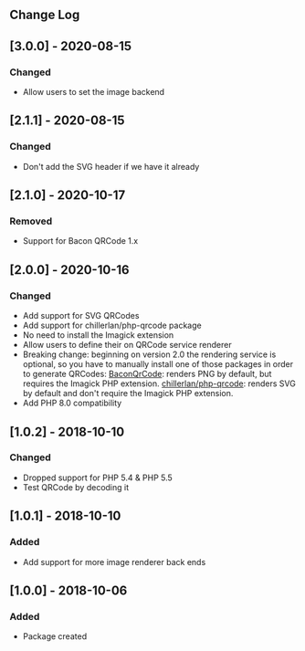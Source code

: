 ## Change Log

## [3.0.0] - 2020-08-15
### Changed
- Allow users to set the image backend

## [2.1.1] - 2020-08-15
### Changed
- Don't add the SVG header if we have it already

## [2.1.0] - 2020-10-17
### Removed
- Support for Bacon QRCode 1.x

## [2.0.0] - 2020-10-16
### Changed
- Add support for SVG QRCodes
- Add support for chillerlan/php-qrcode package
- No need to install the Imagick extension
- Allow users to define their on QRCode service renderer
- Breaking change: beginning on version 2.0 the rendering service is optional, so you have to manually install one of those packages in order to generate QRCodes: [BaconQrCode](https://github.com/Bacon/BaconQrCode): renders PNG by default, but requires the Imagick PHP extension. [chillerlan/php-qrcode](https://github.com/chillerlan/php-qrcode): renders SVG by default and don't require the Imagick PHP extension.
- Add PHP 8.0 compatibility

## [1.0.2] - 2018-10-10
### Changed
- Dropped support for PHP 5.4 & PHP 5.5
- Test QRCode by decoding it

## [1.0.1] - 2018-10-10
### Added
- Add support for more image renderer back ends

## [1.0.0] - 2018-10-06
### Added
- Package created
